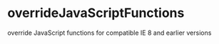 # overrideJavaScriptFunctions
override JavaScript functions for compatible IE 8 and earlier versions
